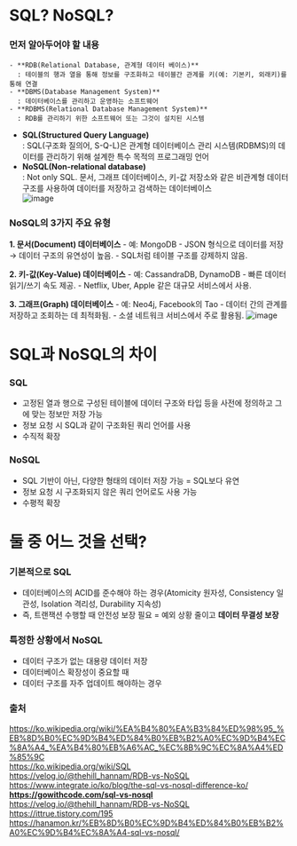 # SQL? NoSQL?
### 먼저 알아두어야 할 내용
    - **RDB(Relational Database, 관계형 데이터 베이스)**   
      : 테이블의 행과 열을 통해 정보를 구조화하고 테이블간 관계를 키(예: 기본키, 외래키)를 통해 연결
    - **DBMS(Database Management System)**   
      : 데이터베이스를 관리하고 운영하는 소프트웨어
    - **RDBMS(Relational Database Management System)**   
      : RDB를 관리하기 위한 소프트웨어 또는 그것이 설치된 시스템
- **SQL(Structured Query Language)**   
  : SQL(구조화 질의어, S-Q-L)은 관계형 데이터베이스 관리 시스템(RDBMS)의 데이터를 관리하기 위해 설계한 특수 목적의 프로그래밍 언어
- **NoSQL(Non-relational database)**   
  : Not only SQL. 문서, 그래프 데이터베이스, 키-값 저장소와 같은 비관계형 데이터 구조를 사용하여 데이터를 저장하고 검색하는 데이터베이스   
![image](https://github.com/user-attachments/assets/d82e3a13-0b32-4196-bcd0-50e59c83f151)

### NoSQL의 3가지 주요 유형
**1. 문서(Document) 데이터베이스**
    - 예: MongoDB
    - JSON 형식으로 데이터를 저장 → 데이터 구조의 유연성이 높음.
    - SQL처럼 테이블 구조를 강제하지 않음.

**2. 키-값(Key-Value) 데이터베이스**
    - 예: CassandraDB, DynamoDB
    - 빠른 데이터 읽기/쓰기 속도 제공.
    - Netflix, Uber, Apple 같은 대규모 서비스에서 사용.

**3. 그래프(Graph) 데이터베이스**
    - 예: Neo4j, Facebook의 Tao
    - 데이터 간의 관계를 저장하고 조회하는 데 최적화됨.
    - 소셜 네트워크 서비스에서 주로 활용됨.
![image](https://github.com/user-attachments/assets/b28b98aa-239d-4cad-abca-ddc88899ca30)


# SQL과 NoSQL의 차이
### SQL
- 고정된 열과 행으로 구성된 테이블에 데이터 구조와 타입 등을 사전에 정의하고 그에 맞는 정보만 저장 가능
- 정보 요청 시 SQL과 같이 구조화된 쿼리 언어를 사용
- 수직적 확장
### NoSQL
- SQL 기반이 아닌, 다양한 형태의 데이터 저장 가능 = SQL보다 유연
- 정보 요청 시 구조화되지 않은 쿼리 언어로도 사용 가능
- 수평적 확장

# 둘 중 어느 것을 선택?
### 기본적으로 SQL
- 데이터베이스의 ACID를 준수해야 하는 경우(Atomicity 원자성, Consistency 일관성, Isolation 격리성, Durability 지속성)
- 즉, 트랜잭션 수행할 때 안전성 보장 필요 = 예외 상황 줄이고 **데이터 무결성 보장**
### 특정한 상황에서 NoSQL
- 데이터 구조가 없는 대용량 데이터 저장
- 데이터베이스 확장성이 중요할 때
- 데이터 구조를 자주 업데이트 해야하는 경우


### 출처
https://ko.wikipedia.org/wiki/%EA%B4%80%EA%B3%84%ED%98%95_%EB%8D%B0%EC%9D%B4%ED%84%B0%EB%B2%A0%EC%9D%B4%EC%8A%A4_%EA%B4%80%EB%A6%AC_%EC%8B%9C%EC%8A%A4%ED%85%9C   
https://ko.wikipedia.org/wiki/SQL    
https://velog.io/@thehill_hannam/RDB-vs-NoSQL   
https://www.integrate.io/ko/blog/the-sql-vs-nosql-difference-ko/   
**https://gowithcode.com/sql-vs-nosql**   
https://velog.io/@thehill_hannam/RDB-vs-NoSQL   
https://ittrue.tistory.com/195   
https://hanamon.kr/%EB%8D%B0%EC%9D%B4%ED%84%B0%EB%B2%A0%EC%9D%B4%EC%8A%A4-sql-vs-nosql/

